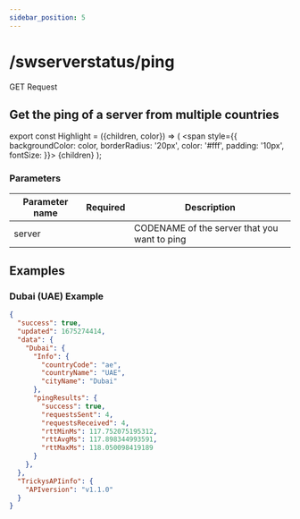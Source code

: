 ```yaml
---
sidebar_position: 5
---
```


# /swserverstatus/ping

<Highlight color="#25c2a0">GET Request</Highlight>


## Get the ping of a server from multiple countries

export const Highlight = ({children, color}) => ( <span style={{ backgroundColor: color, borderRadius: '20px', color: '#fff', padding: '10px', fontSize: }}>
    {children}
  </span> );

### Parameters

| Parameter name |         Required          | Description                                  |
| -------------- |:-------------------------:| -------------------------------------------- |
| server         | <i class="fas fa-fw fa-check-circle text-success"></i> | CODENAME of the server that you want to ping |

## Examples
### Dubai (UAE) Example
```json
{
  "success": true,
  "updated": 1675274414,
  "data": {
    "Dubai": {
      "Info": {
        "countryCode": "ae",
        "countryName": "UAE",
        "cityName": "Dubai"
      },
      "pingResults": {
        "success": true,
        "requestsSent": 4,
        "requestsReceived": 4,
        "rttMinMs": 117.752075195312,
        "rttAvgMs": 117.898344993591,
        "rttMaxMs": 118.050098419189
      }
    },
  },
  "TrickysAPIinfo": {
    "APIversion": "v1.1.0"
  }
}
```